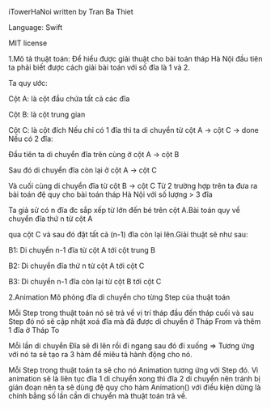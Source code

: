 iTowerHaNoi written by Tran Ba Thiet

Language: Swift

MIT license

1.Mô tả thuật toán:
Để hiểu được giải thuật cho bài toán tháp Hà Nội đầu tiên ta phải biết được cách giải bài toán với số đĩa là 1 và 2.

Ta quy ước:

Cột A: là cột đầu chứa tất cả các đĩa

Cột B: là cột trung gian

Cột C: là cột đích
Nếu chỉ có 1 đĩa thì ta di chuyển từ cột A -> cột C -> done Nếu có 2 đĩa:

Đầu tiên ta di chuyển đĩa trên cùng ở cột A -> cột B

Sau đó di chuyển đĩa còn lại ở cột A -> cột C

Và cuối cùng di chuyển đĩa từ cột B -> cột C
Từ 2 trường hợp trên ta đưa ra bài toán đệ quy cho bài toán tháp Hà Nội với số lượng > 3 đĩa

Ta giả sử có n đĩa đc sắp xếp từ lớn đến bé trên cột A.Bài toán quy về chuyển đĩa thứ n từ cột A

qua cột C và sau đó đặt tất cả (n-1) đĩa còn lại lên.Giải thuật sẽ như sau:

B1: Di chuyển n-1 đĩa từ cột A tới cột trung B

B2: Di chuyển đĩa thứ n từ cột A tới cột C

B3: Di chuyển n-1 đĩa còn lại từ cột B tới cột C

2.Animation
Mô phỏng đĩa di chuyển cho từng Step của thuật toán

Mỗi Step trong thuật toán nó sẽ trả về vị trí tháp đầu đến tháp cuối và sau Step đó nó sẽ cập nhật xoá đĩa mà đã được di chuyển ở Tháp From và thêm 1 đĩa ở Tháp To

Mỗi lần di chuyển Đĩa sẽ đi lên rồi đi ngang sau đó đi xuống => Tương ứng với nó ta sẽ tạo ra 3 hàm để miêu tả hành động cho nó.

Mỗi Step trong thuật toán ta sẽ cho nó Animation tương ứng với Step đó. Vì animation sẽ là liên tục đĩa 1 di chuyển xong thì đĩa 2 di chuyển nên tránh bị gián đoạn nên ta sẽ dùng đệ quy cho hàm Animation() với điều kiện dừng là chính bằng số lần cần di chuyển mà thuật toán trả về.
